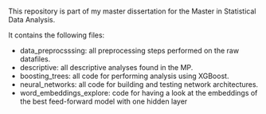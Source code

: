 #

This repository is part of my master dissertation for the Master in Statistical Data Analysis.

It contains the following files:

- data_preprocsssing: all preprocessing steps performed on the raw datafiles.
- descriptive: all descriptive analyses found in the MP.
- boosting_trees: all code for performing analysis using XGBoost. 
- neural_networks: all code for building and testing network architectures.
- word_embeddings_explore: code for having a look at the embeddings of the best feed-forward model with one hidden layer 


